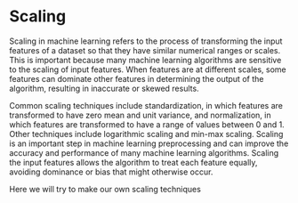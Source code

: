 # Scaling 

Scaling in machine learning refers to the process of transforming the input features of a dataset so that they have similar numerical ranges or scales. This is important because many machine learning algorithms are sensitive to the scaling of input features. When features are at different scales, some features can dominate other features in determining the output of the algorithm, resulting in inaccurate or skewed results.

Common scaling techniques include standardization, in which features are transformed to have zero mean and unit variance, and normalization, in which features are transformed to have a range of values between 0 and 1. Other techniques include logarithmic scaling and min-max scaling. Scaling is an important step in machine learning preprocessing and can improve the accuracy and performance of many machine learning algorithms. Scaling the input features allows the algorithm to treat each feature equally, avoiding dominance or bias that might otherwise occur. 

Here we will try to make our own scaling techniques
